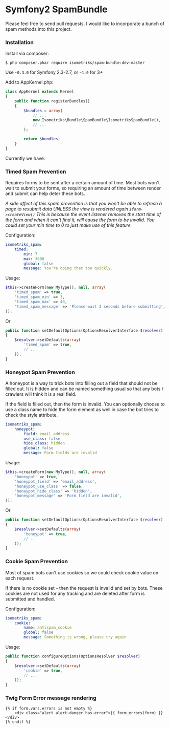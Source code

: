 # Symfony2 SpamBundle

Please feel free to send pull requests. I would like to incorporate a bunch of
spam methods into this project.

### Installation

Install via composer:

```shell
$ php composer.phar require isometriks/spam-bundle:dev-master
```

Use `~0.3.0` for Symfony 2.3-2.7, or `~1.0` for 3+

Add to AppKernel.php:

```php
class AppKernel extends Kernel
{
    public function registerBundles()
    {
        $bundles = array(
            // ...
            new Isometriks\Bundle\SpamBundle\IsometriksSpamBundle(),
            // ...
        );

        return $bundles;
    }
}
```

Currently we have:

### Timed Spam Prevention

Requires forms to be sent after a certain amount of time. Most bots won't wait
to submit your forms, so requiring an amount of time between render and submit
can help deter these bots.

*A side affect of this spam prevention is that you won't be able to refresh
a page to resubmit data UNLESS the view is rendered again `$form->createView()`
This is because the event listener removes the start time of the form and
when it can't find it, will cause the form to be invalid. You could set your
min time to 0 to just make use of this feature*

Configuration:

```YAML
isometriks_spam:
    timed:
        min: 7
        max: 3600
        global: false
        message: You're doing that too quickly.
```

Usage:

```php
$this->createForm(new MyType(), null, array(
    'timed_spam' => true,
    'timed_spam_min' => 3,
    'timed_spam_max' => 40,
    'timed_spam_message' => 'Please wait 3 seconds before submitting',
));
```

Or

```php
public function setDefaultOptions(OptionsResolverInterface $resolver)
{
    $resolver->setDefaults(array(
        'timed_spam' => true,
        // ...
    ));
}
```

### Honeypot Spam Prevention

A honeypot is a way to trick bots into filling out a field that should not
be filled out. It is hidden and can be named something usual so that any
bots / crawlers will think it is a real field.

If the field is filled out, then the form is invalid. You can optionally
choose to use a class name to hide the form element as well in case the
bot tries to check the style attribute.

```YAML
isometriks_spam:
    honeypot:
        field: email_address
        use_class: false
        hide_class: hidden
        global: false
        message: Form fields are invalid
```

Usage:

```php
$this->createForm(new MyType(), null, array(
    'honeypot' => true,
    'honeypot_field' => 'email_address',
    'honeypot_use_class' => false,
    'honeypot_hide_class' => 'hidden',
    'honeypot_message' => 'Form field are invalid',
));
```

Or

```php
public function setDefaultOptions(OptionsResolverInterface $resolver)
{
    $resolver->setDefaults(array(
        'honeypot' => true,
        // ...
    ));
}
```

### Cookie Spam Prevention

Most of spam bots can't use cookies so we could check cookie value on each request.

If there is no cookie set - then the request is invalid and set by bots. 
These cookies are not used for any tracking and are deleted after form is submitted and handled.

Configuration:

```YAML
isometriks_spam:
    cookie:
        name: antispam_cookie
        global: false
        message: Something is wrong, please try again
```

Usage:

```php
public function configureOptions(OptionsResolver $resolver)
{
    $resolver->setDefaults(array(
        'cookie' => true,
        // ...
    ));
}
```

### Twig Form Error message rendering

```twig
{% if form.vars.errors is not empty %}
    <div class="alert alert-danger has-error">{{ form_errors(form) }}</div>
{% endif %}
```
